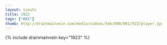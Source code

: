 ```yaml
--- 
layout: sieutv
title: 1923
tags: ["001"]
thumb: http://drainmainvein.com/media/videos/tmb/000/001/923/player.jpg
---
```

{% include drainmainvein key="1923" %} 
